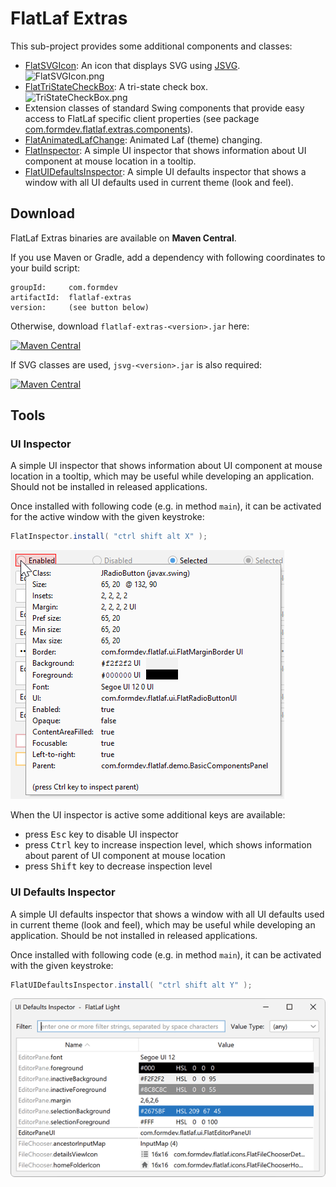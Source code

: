 FlatLaf Extras
==============

This sub-project provides some additional components and classes:

- [FlatSVGIcon](https://www.javadoc.io/doc/com.formdev/flatlaf-extras/latest/com/formdev/flatlaf/extras/FlatSVGIcon.html):
  An icon that displays SVG using [JSVG](https://github.com/weisJ/jsvg).\
  ![FlatSVGIcon.png](../images/extras-FlatSVGIcon.png)
- [FlatTriStateCheckBox](https://www.javadoc.io/doc/com.formdev/flatlaf-extras/latest/com/formdev/flatlaf/extras/components/FlatTriStateCheckBox.html):
  A tri-state check box.\
  ![TriStateCheckBox.png](../images/extras-TriStateCheckBox.png)
- Extension classes of standard Swing components that provide easy access to
  FlatLaf specific client properties (see package
  [com.formdev.flatlaf.extras.components](https://www.javadoc.io/doc/com.formdev/flatlaf-extras/latest/com/formdev/flatlaf/extras/components/package-summary.html)).
- [FlatAnimatedLafChange](https://www.javadoc.io/doc/com.formdev/flatlaf-extras/latest/com/formdev/flatlaf/extras/FlatAnimatedLafChange.html):
  Animated Laf (theme) changing.
- [FlatInspector](#ui-inspector): A simple UI inspector that shows information
  about UI component at mouse location in a tooltip.
- [FlatUIDefaultsInspector](#ui-defaults-inspector): A simple UI defaults
  inspector that shows a window with all UI defaults used in current theme (look
  and feel).


Download
--------

FlatLaf Extras binaries are available on **Maven Central**.

If you use Maven or Gradle, add a dependency with following coordinates to your
build script:

    groupId:     com.formdev
    artifactId:  flatlaf-extras
    version:     (see button below)

Otherwise, download `flatlaf-extras-<version>.jar` here:

[![Maven Central](https://maven-badges.herokuapp.com/maven-central/com.formdev/flatlaf-extras/badge.svg?style=flat-square&color=007ec6)](https://maven-badges.herokuapp.com/maven-central/com.formdev/flatlaf-extras)

If SVG classes are used, `jsvg-<version>.jar` is also required:

[![Maven Central](https://maven-badges.herokuapp.com/maven-central/com.github.weisj/jsvg/badge.svg?style=flat-square&color=007ec6)](https://maven-badges.herokuapp.com/maven-central/com.github.weisj/jsvg)


Tools
-----

### UI Inspector

A simple UI inspector that shows information about UI component at mouse
location in a tooltip, which may be useful while developing an application.
Should not be installed in released applications.

Once installed with following code (e.g. in method `main`), it can be activated
for the active window with the given keystroke:

~~~java
FlatInspector.install( "ctrl shift alt X" );
~~~

![UI inspector](../images/extras-FlatInspector.png)

When the UI inspector is active some additional keys are available:

- press <kbd>Esc</kbd> key to disable UI inspector
- press <kbd>Ctrl</kbd> key to increase inspection level, which shows
  information about parent of UI component at mouse location
- press <kbd>Shift</kbd> key to decrease inspection level


### UI Defaults Inspector

A simple UI defaults inspector that shows a window with all UI defaults used in
current theme (look and feel), which may be useful while developing an
application. Should be not installed in released applications.

Once installed with following code (e.g. in method `main`), it can be activated
with the given keystroke:

~~~java
FlatUIDefaultsInspector.install( "ctrl shift alt Y" );
~~~

![UI Defaults Inspector](../images/extras-FlatUIDefaultsInspector.png)

